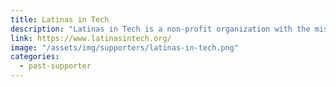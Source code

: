 ```yaml
---
title: Latinas in Tech
description: "Latinas in Tech is a non-profit organization with the mission to connect, support and empower Latina women working in tech."
link: https://www.latinasintech.org/
image: "/assets/img/supporters/latinas-in-tech.png"
categories:
  - past-supporter
---
```

